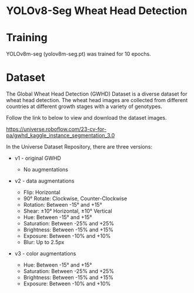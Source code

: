 # YOLOv8-Seg Wheat Head Detection


# Training

YOLOv8m-seg (yolov8m-seg.pt) was trained for 10 epochs.

# Dataset
The Global Wheat Head Detection (GWHD) Dataset is a diverse dataset for wheat head detection. The wheat head images are collected from different countries at different growth stages with a variety of genotypes. 

Follow the link to below to view and download the dataset images.

https://universe.roboflow.com/23-cv-for-pa/gwhd_kaggle_instance_segmentation_3.0

In the Universe Dataset Repository, there are three versions:

* v1 - original GWHD
  * No augmentations

* v2 - data augmentations
  * Flip: Horizontal
  * 90° Rotate: Clockwise, Counter-Clockwise
  * Rotation: Between -15° and +15°
  * Shear: ±10° Horizontal, ±10° Vertical
  * Hue: Between -15° and +15°
  * Saturation: Between -25% and +25%
  * Brightness: Between -15% and +15%
  * Exposure: Between -10% and +10%
  * Blur: Up to 2.5px
 
* v3 - color augmentations
  * Hue: Between -15° and +15°
  * Saturation: Between -25% and +25%
  * Brightness: Between -15% and +15%
  * Exposure: Between -10% and +10%
